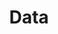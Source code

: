 ---
layout: default
title: Data
display: 3
all:
    -
      name: Cassandra
      img: /images/partenariats/cassandra.png
    -
      name: Elasticsearch
      img: /images/partenariats/elasticsearch.png
    -
      name: Hadoop
      img: /images/partenariats/hadoop.png
    -
      name: MongoDB
      img: /images/partenariats/mongodb.png
    -
      name: PostgreSQL
      img: /images/partenariats/postgresql.png
    -
      name: MySQL
      img: /images/partenariats/mysql.png
    -
      name: Redis
      img: /images/partenariats/redis.png
---